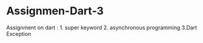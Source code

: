 # Assignmen-Dart-3
Assignment on dart : 1. super keyword 2. asynchronous programming 3.Dart Exception
